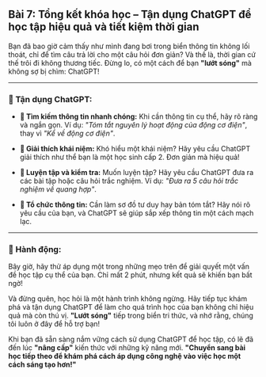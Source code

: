 ## Bài 7: Tổng kết khóa học – Tận dụng ChatGPT để học tập hiệu quả và tiết kiệm thời gian

Bạn đã bao giờ cảm thấy như mình đang bơi trong biển thông tin không lối thoát, chỉ để tìm câu trả lời cho một câu hỏi đơn giản? Và thế là, thời gian cứ thế trôi đi không thương tiếc. Đừng lo, có một cách để bạn **"lướt sóng"** mà không sợ bị chìm: ChatGPT!

---

### 📌 Tận dụng ChatGPT:

- **🔹 Tìm kiếm thông tin nhanh chóng:** Khi cần thông tin cụ thể, hãy rõ ràng và ngắn gọn. Ví dụ: *"Tóm tắt nguyên lý hoạt động của động cơ điện"*, thay vì *"Kể về động cơ điện"*.
  
- **🔹 Giải thích khái niệm:** Khó hiểu một khái niệm? Hãy yêu cầu ChatGPT giải thích như thể bạn là một học sinh cấp 2. Đơn giản mà hiệu quả!

- **🔹 Luyện tập và kiểm tra:** Muốn luyện tập? Hãy yêu cầu ChatGPT đưa ra các bài tập hoặc câu hỏi trắc nghiệm. Ví dụ: *"Đưa ra 5 câu hỏi trắc nghiệm về quang hợp"*.

- **🔹 Tổ chức thông tin:** Cần làm sơ đồ tư duy hay bản tóm tắt? Hãy nói rõ yêu cầu của bạn, và ChatGPT sẽ giúp sắp xếp thông tin một cách mạch lạc.

---

### 🚀 Hành động:

Bây giờ, hãy thử áp dụng một trong những mẹo trên để giải quyết một vấn đề học tập cụ thể của bạn. Chỉ mất 2 phút, nhưng kết quả sẽ khiến bạn bất ngờ!

Và đừng quên, học hỏi là một hành trình không ngừng. Hãy tiếp tục khám phá và tận dụng ChatGPT để làm cho quá trình học của bạn không chỉ hiệu quả mà còn thú vị. **"Lướt sóng"** tiếp trong biển tri thức, và nhớ rằng, chúng tôi luôn ở đây để hỗ trợ bạn!

Khi bạn đã sẵn sàng nắm vững cách sử dụng ChatGPT để học tập, có lẽ đã đến lúc **"nâng cấp"** kiến thức với những kỹ năng mới. **"Chuyển sang bài học tiếp theo để khám phá cách áp dụng công nghệ vào việc học một cách sáng tạo hơn!"**